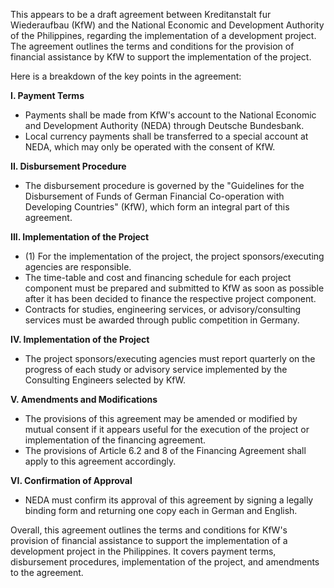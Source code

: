 This appears to be a draft agreement between Kreditanstalt fur Wiederaufbau (KfW) and the National Economic and Development Authority of the Philippines, regarding the implementation of a development project. The agreement outlines the terms and conditions for the provision of financial assistance by KfW to support the implementation of the project.

Here is a breakdown of the key points in the agreement:

**I. Payment Terms**

* Payments shall be made from KfW's account to the National Economic and Development Authority (NEDA) through Deutsche Bundesbank.
* Local currency payments shall be transferred to a special account at NEDA, which may only be operated with the consent of KfW.

**II. Disbursement Procedure**

* The disbursement procedure is governed by the "Guidelines for the Disbursement of Funds of German Financial Co-operation with Developing Countries" (KfW), which form an integral part of this agreement.

**III. Implementation of the Project**

* (1) For the implementation of the project, the project sponsors/executing agencies are responsible.
* The time-table and cost and financing schedule for each project component must be prepared and submitted to KfW as soon as possible after it has been decided to finance the respective project component.
* Contracts for studies, engineering services, or advisory/consulting services must be awarded through public competition in Germany.

**IV. Implementation of the Project**

* The project sponsors/executing agencies must report quarterly on the progress of each study or advisory service implemented by the Consulting Engineers selected by KfW.

**V. Amendments and Modifications**

* The provisions of this agreement may be amended or modified by mutual consent if it appears useful for the execution of the project or implementation of the financing agreement.
* The provisions of Article 6.2 and 8 of the Financing Agreement shall apply to this agreement accordingly.

**VI. Confirmation of Approval**

* NEDA must confirm its approval of this agreement by signing a legally binding form and returning one copy each in German and English.

Overall, this agreement outlines the terms and conditions for KfW's provision of financial assistance to support the implementation of a development project in the Philippines. It covers payment terms, disbursement procedures, implementation of the project, and amendments to the agreement.